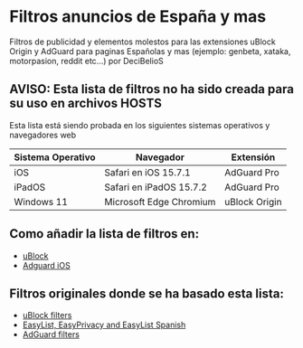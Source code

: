 # Filtros anuncios de España y mas

Filtros de publicidad y elementos molestos para las extensiones uBlock Origin y AdGuard para paginas Españolas y mas (ejemplo: genbeta, xataka, motorpasion, reddit etc...) por DeciBelioS

## AVISO: Esta lista de filtros no ha sido creada para su uso en archivos HOSTS 

Esta lista está siendo probada en los siguientes sistemas operativos y navegadores web

| Sistema Operativo | Navegador | Extensión | 
| -- | -- | -- |
| iOS |Safari en iOS 15.7.1 | AdGuard Pro |
| iPadOS | Safari en iPadOS 15.7.2 | AdGuard Pro |
| Windows 11 | Microsoft Edge Chromium | uBlock Origin |


## Como añadir la lista de filtros en:

* [uBlock](https://github.com/gorhill/uBlock/wiki/Dashboard:-Filter-lists)
* [Adguard iOS](https://kb.adguard.com/en/ios/solving-problems/how-to-configure-system-wide-blocking)


## Filtros originales donde se ha basado esta lista:

* [uBlock filters](https://github.com/uBlockOrigin/uAssets)
* [EasyList, EasyPrivacy and EasyList Spanish](https://easylist.to/)
* [AdGuard filters](https://github.com/AdguardTeam/AdguardFilters)
